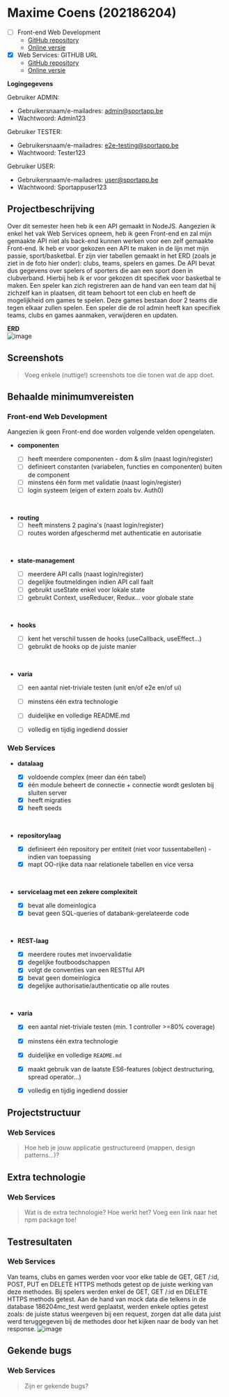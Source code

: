 # Maxime Coens (202186204)

- [ ] Front-end Web Development
  - [GitHub repository](github.com/HOGENT-Web)
  - [Online versie](github.com/HOGENT-Web)
- [x] Web Services: GITHUB URL
  - [GitHub repository](github.com/Web-IV/2223-webservices-maximecoens)
  - [Online versie](github.com/HOGENT-Web)

**Logingegevens**

Gebruiker ADMIN:
- Gebruikersnaam/e-mailadres: admin@sportapp.be
- Wachtwoord: Admin123

Gebruiker TESTER:
- Gebruikersnaam/e-mailadres: e2e-testing@sportapp.be
- Wachtwoord: Tester123

Gebruiker USER:
- Gebruikersnaam/e-mailadres: user@sportapp.be
- Wachtwoord: Sportappuser123

## Projectbeschrijving

Over dit semester heen heb ik een API gemaakt in NodeJS. Aangezien ik enkel het vak Web Services opneem, heb ik geen Front-end en zal mijn gemaakte API niet als back-end kunnen werken voor een zelf gemaakte Front-end.
Ik heb er voor gekozen een API te maken in de lijn met mijn passie, sport/basketbal.
Er zijn vier tabellen gemaakt in het ERD (zoals je ziet in de foto hier onder): clubs, teams, spelers en games.
De API bevat dus gegevens over spelers of sporters die aan een sport doen in clubverband.
Hierbij heb ik er voor gekozen dit specifiek voor basketbal te maken.
Een speler kan zich registreren aan de hand van een team dat hij zichzelf kan in plaatsen, dit team behoort tot een club en heeft de mogelijkheid om games te spelen. Deze games bestaan door 2 teams die tegen elkaar zullen spelen.
Een speler die de rol admin heeft kan specifiek teams, clubs en games aanmaken, verwijderen en updaten.

**ERD**
<br />
![image](https://user-images.githubusercontent.com/84249943/209184565-3a9aa59b-8f59-446d-a52b-4dd79ea52980.png)


## Screenshots

> Voeg enkele (nuttige!) screenshots toe die tonen wat de app doet.

## Behaalde minimumvereisten

### Front-end Web Development

Aangezien ik geen Front-end doe worden volgende velden opengelaten.

- **componenten**

  - [ ] heeft meerdere componenten - dom & slim (naast login/register)
  - [ ] definieert constanten (variabelen, functies en componenten) buiten de component
  - [ ] minstens één form met validatie (naast login/register)
  - [ ] login systeem (eigen of extern zoals bv. Auth0)
<br />

- **routing**
  - [ ] heeft minstens 2 pagina's (naast login/register)
  - [ ] routes worden afgeschermd met authenticatie en autorisatie
<br />

- **state-management**

  - [ ] meerdere API calls (naast login/register)
  - [ ] degelijke foutmeldingen indien API call faalt
  - [ ] gebruikt useState enkel voor lokale state
  - [ ] gebruikt Context, useReducer, Redux… voor globale state
<br />

- **hooks**

  - [ ] kent het verschil tussen de hooks (useCallback, useEffect…)
  - [ ] gebruikt de hooks op de juiste manier
<br />

- **varia**
  - [ ] een aantal niet-triviale testen (unit en/of e2e en/of ui)
  - [ ] minstens één extra technologie
  - [ ] duidelijke en volledige README.md
  - [ ] volledig en tijdig ingediend dossier


### Web Services

- **datalaag**

  - [x] voldoende complex (meer dan één tabel)
  - [x] één module beheert de connectie + connectie wordt gesloten bij sluiten server
  - [x] heeft migraties
  - [x] heeft seeds
<br />

- **repositorylaag**

  - [x] definieert één repository per entiteit (niet voor tussentabellen) - indien van toepassing
  - [x] mapt OO-rijke data naar relationele tabellen en vice versa
<br />

- **servicelaag met een zekere complexiteit**

  - [x] bevat alle domeinlogica
  - [x] bevat geen SQL-queries of databank-gerelateerde code
<br />

- **REST-laag**

  - [x] meerdere routes met invoervalidatie
  - [x] degelijke foutboodschappen
  - [x] volgt de conventies van een RESTful API
  - [x] bevat geen domeinlogica
  - [x] degelijke authorisatie/authenticatie op alle routes
<br />

- **varia**
  - [x] een aantal niet-triviale testen (min. 1 controller >=80% coverage)
  - [x] minstens één extra technologie
  - [x] duidelijke en volledige `README.md`
  - [x] maakt gebruik van de laatste ES6-features (object destructuring, spread operator...)
  - [x] volledig en tijdig ingediend dossier


## Projectstructuur

### Web Services

> Hoe heb je jouw applicatie gestructureerd (mappen, design patterns...)?

## Extra technologie

### Web Services

> Wat is de extra technologie? Hoe werkt het? Voeg een link naar het npm package toe!

## Testresultaten

### Web Services

Van teams, clubs en games werden voor voor elke table de GET, GET /:id, POST, PUT en DELETE HTTPS methods getest op de juiste werking van deze methodes.
Bij spelers werden enkel de GET, GET /:id en DELETE HTTPS methods getest.
Aan de hand van mock data die telkens in de database 186204mc_test werd geplaatst, werden enkele opties getest zoals: de juiste status weergeven bij een request, zorgen dat alle data juist werd teruggegeven bij de methodes door het kijken naar de body van het response.
![image](https://user-images.githubusercontent.com/84249943/209231913-8b9c1351-0fba-409f-a861-237b7cf71587.png)


## Gekende bugs

### Web Services

> Zijn er gekende bugs?
